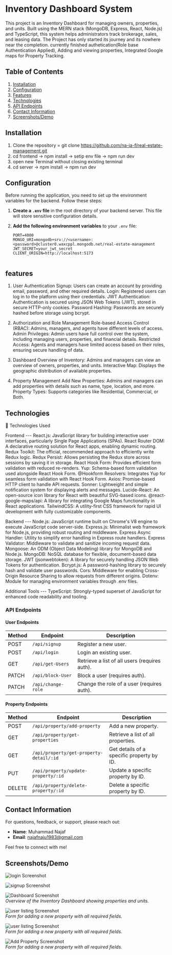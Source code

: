 # Inventory Dashboard System

This project is an Inventory Dashboard for managing owners, properties, and units. Built using the MERN stack (MongoDB, Express, React, Node.js) and TypeScript, this system helps administrators track brokerage, sales, and leasing data. The Project has only started its journey and its nowhere near the completion. currently finished authetication(Role base Authentication Applied), Adding and viewing properties, Integrated Google maps for Property Tracking.

## Table of Contents

1. [Installation](#installation)
2. [Configuration](#configuration)
3. [Features](#features)
4. [Technologies](#technologies)
5. [API Endpoints](#api-endpoints)
6. [Contact Information](#contact-information)
7. [Screenshots/Demo](#screenshotsdemo)

## Installation

1. Clone the repository = git clone https://github.com/na-ja-f/real-estate-management.git
2. cd frontend
   -> npm install
   -> setip env file
   -> npm run dev
3. open new Terminal without closing existing terminal
4. cd server
   -> npm install
   -> npm run dev

## Configuration

Before running the application, you need to set up the environment variables for the backend. Follow these steps:

1. **Create a `.env` file** in the root directory of your backend server. This file will store sensitive configuration details.

2. **Add the following environment variables** to your `.env` file:

   ```plaintext
   PORT=4000
   MONGO_URI=mongodb+srv://<username>:<password>@cluster0.waxcppl.mongodb.net/real-estate-management
   JWT_SECRET=your_jwt_secret
   CLIENT_ORIGIN=http://localhost:5173


## features

1. User Authentication
   Signup: Users can create an account by providing email, password, and other required details.
   Login: Registered users can log in to the platform using their credentials.
   JWT Authentication: Authentication is secured using JSON Web Tokens (JWT), stored in secure HTTP-only cookies.
   Password Hashing: Passwords are securely hashed before storage using bcrypt.

2. Authorization and Role Management
   Role-based Access Control (RBAC): Admins, managers, and agents have different levels of access.
   Admin Privileges: Admin users have full control over the system, including managing users, properties, and financial details.
   Restricted Access: Agents and managers have limited access based on their roles, ensuring secure handling of data.

3. Dashboard
   Overview of Inventory: Admins and managers can view an overview of owners, properties, and units.
   Interactive Map: Displays the geographic distribution of available properties.

4. Property Management
   Add New Properties: Admins and managers can add properties with details such as name, type, location, and more.
   Property Types: Supports categories like Residential, Commercial, or Both.

## Technologies

🚀 Technologies Used

Frontend ---
React.js: JavaScript library for building interactive user interfaces, particularly Single Page Applications (SPAs).
React Router DOM: A declarative routing solution for React apps, enabling dynamic routing.
Redux Toolkit: The official, recommended approach to efficiently write Redux logic.
Redux Persist: Allows persisting the Redux store across sessions by saving it in storage.
React Hook Form: Provides efficient form validation with reduced re-renders.
Yup: Schema-based form validation used alongside React Hook Form.
@Hookform Resolvers: Integrates Yup for seamless form validation with React Hook Form.
Axios: Promise-based HTTP client to handle API requests.
Sonner: Lightweight and simple notification system for displaying alerts and messages.
Lucide-React: An open-source icon library for React with beautiful SVG-based icons.
@react-google-maps/api: A library for integrating Google Maps functionality in React applications.
TailwindCSS: A utility-first CSS framework for rapid UI development with fully customizable components.

Backend ---
Node.js: JavaScript runtime built on Chrome's V8 engine to execute JavaScript code server-side.
Express.js: Minimalist web framework for Node.js, providing robust routing and middleware.
Express Async Handler: Utility to simplify error handling in Express route handlers.
Express Validator: Middleware to validate and sanitize incoming request data.
Mongoose: An ODM (Object Data Modeling) library for MongoDB and Node.js.
MongoDB: NoSQL database for flexible, document-based data storage.
JWT (jsonwebtoken): A library for securely handling JSON Web Tokens for authentication.
Bcrypt.js: A password-hashing library to securely hash and validate user passwords.
Cors: Middleware for enabling Cross-Origin Resource Sharing to allow requests from different origins.
Dotenv: Module for managing environment variables through .env files.

Additional Tools --- 
TypeScript: Strongly-typed superset of JavaScript for enhanced code readability and tooling.


### API Endpoints

#### User Endpoints

| Method | Endpoint           | Description                                   |
|--------|--------------------|-----------------------------------------------|
| POST   | `/api/signup`      | Register a new user.                          |
| POST   | `/api/login`       | Login an existing user.                       |
| GET    | `/api/get-Users`   | Retrieve a list of all users (requires auth). |
| PATCH  | `/api/block-User`  | Block a user (requires auth).                |
| PATCH  | `/api/change-role`  | Change the role of a user (requires auth).  |

#### Property Endpoints

| Method | Endpoint                    | Description                                 |
|--------|-----------------------------|---------------------------------------------|
| POST   | `/api/property/add-property`         | Add a new property.                         |
| GET    | `/api/property/get-properties`       | Retrieve a list of all properties.         |
| GET    | `/api/property/get-property-detail/:id` | Get details of a specific property by ID.  |
| PUT    | `/api/property/update-property/:id`  | Update a specific property by ID.          |
| DELETE | `/api/property/delete-property/:id`  | Delete a specific property by ID.          |


## Contact Information

For questions, feedback, or support, please reach out:

- **Name**: Muhammad Najaf
- **Email**: najafnaju1983@gmail.com

Feel free to connect with me!



## Screenshots/Demo

![login Screenshot](assets/login.png)  

![signup Screenshot](assets/signup.png)  

![Dashboard Screenshot](assets/dashboard.png)  
*Overview of the Inventory Dashboard showing properties and units.*

![user listing Screenshot](assets/user-list.png)  
*Form for adding a new property with all required fields.*

![user listing Screenshot](assets/property-list.png)  
*Form for adding a new property with all required fields.*

![Add Property Screenshot](assets/add-property.png)  
*Form for adding a new property with all required fields.*
